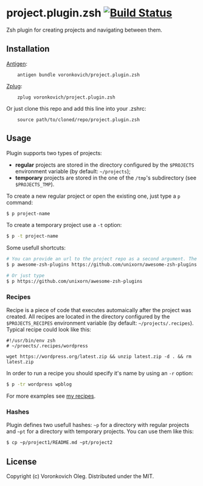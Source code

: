 # project.plugin.zsh [![Build Status](https://app.travis-ci.com/voronkovich/project.plugin.zsh.svg?branch=master)](https://app.travis-ci.com/github/voronkovich/project.plugin.zsh)

Zsh plugin for creating projects and navigating between them.

## Installation

[Antigen](https://github.com/zsh-users/antigen):

        antigen bundle voronkovich/project.plugin.zsh

[Zplug](https://github.com/zplug/zplug):

        zplug voronkovich/project.plugin.zsh

Or just clone this repo and add this line into your .zshrc:

        source path/to/cloned/repo/project.plugin.zsh

## Usage

Plugin supports two types of projects:

- **regular** projects are stored in the directory configured by the `$PROJECTS` environment variable (by default: `~/projects`);
- **temporary** projects are stored in the one of the `/tmp`'s subdirectory (see `$PROJECTS_TMP`).

To create a new regular project or open the existing one, just type a `p` command:

```sh
$ p project-name
```

To create a temporary project use a `-t` option:
```sh
$ p -t project-name
```

Some usefull shortcuts:
```sh
# You can provide an url to the project repo as a second argument. The repo will be cloned automatically
$ p awesome-zsh-plugins https://github.com/unixorn/awesome-zsh-plugins

# Or just type
$ p https://github.com/unixorn/awesome-zsh-plugins 
```

### Recipes

Recipe is a piece of code that executes automaically after the project was created. All recipes are located in the directory configured by the `$PROJECTS_RECIPES` environment variable (by default: `~/projects/.recipes`).
Typical recipe could look like this:
```
#!/usr/bin/env zsh
# ~/proects/.recipes/wordpress

wget https://wordpress.org/latest.zip && unzip latest.zip -d . && rm latest.zip
```
In order to run a recipe you should specify it's name by using an `-r` option:
```sh
$ p -tr wordpress wpblog 
```
For more examples see [my recipes](https://github.com/voronkovich/dotfiles/tree/master/projects/.recipes).

### Hashes

Plugin defines two usefull hashes: `~p` for a directory with regular projects and `~pt` for a directory with temporary projects. You can use them like this:
```sh
$ cp ~p/project1/README.md ~pt/project2
```

## License

Copyright (c) Voronkovich Oleg. Distributed under the MIT.
